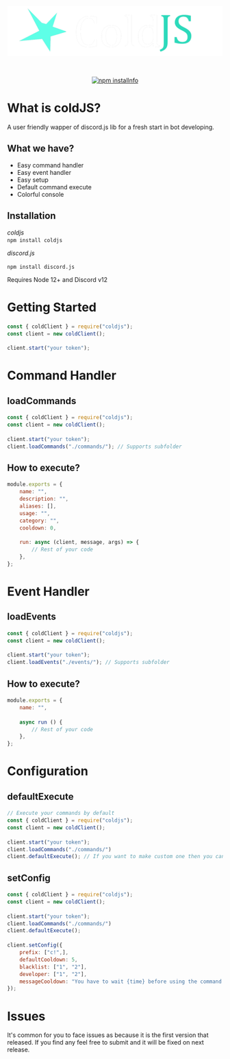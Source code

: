 <div align="center">
  <br />
  <p>
    <a href="#"><img src="./assets/logo.png" width="546" alt="coldjs" /></a>
  </p>
  <br />
  <p>
    <a href="https://www.npmjs.com/package/coldjs"><img src="https://nodei.co/npm/coldjs.png?downloads=true" alt="npm installnfo" /></a>
  </p>
</div>


# What is coldJS?

A user friendly wapper of discord.js lib for a fresh start in bot developing.


## What we have?
- Easy command handler
- Easy event handler
- Easy setup
- Default command execute
- Colorful console

## Installation

*coldjs*  
`npm install coldjs`

*discord.js*

`npm install discord.js`

Requires Node 12+ and Discord v12

# Getting Started

```js
const { coldClient } = require("coldjs");
const client = new coldClient();

client.start("your token");
```
# Command Handler
## loadCommands
```js
const { coldClient } = require("coldjs");
const client = new coldClient();

client.start("your token");
client.loadCommands("./commands/"); // Supports subfolder
```
## How to execute?
```js
module.exports = {
    name: "",
    description: "",
    aliases: [],
    usage: "",
    category: "",
    cooldown: 0,

    run: async (client, message, args) => {
        // Rest of your code
    },
};
```

# Event Handler
## loadEvents
```js
const { coldClient } = require("coldjs");
const client = new coldClient();

client.start("your token");
client.loadEvents("./events/"); // Supports subfolder
```
## How to execute?
```js
module.exports = {
    name: "",

    async run () {
        // Rest of your code
    },
};
```
# Configuration
## defaultExecute
```js
// Execute your commands by default
const { coldClient } = require("coldjs");
const client = new coldClient();

client.start("your token");
client.loadCommands("./commands/")
client.defaultExecute(); // If you want to make custom one then you can skip

```
## setConfig
```js
const { coldClient } = require("coldjs");
const client = new coldClient();

client.start("your token");
client.loadCommands("./commands/")
client.defaultExecute();

client.setConfig({
    prefix: ["c!",],
    defaultCooldown: 5,
    blacklist: ["1", "2"],
    developer: ["1", "2"],
    messageCooldown: "You have to wait {time} before using the command!"
});
```
# Issues
It's common for you to face issues as because it is the first version that released. If you find any feel free to submit and it will be fixed on next release.
